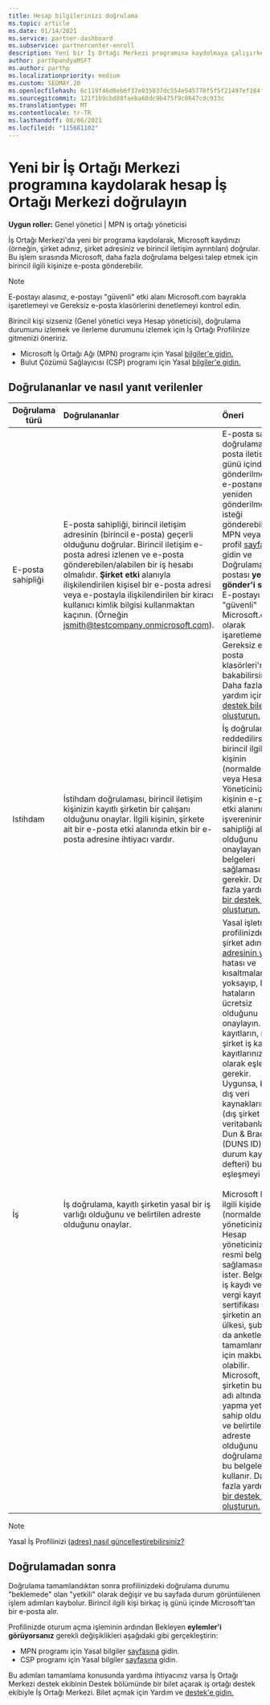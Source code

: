 ```yaml
---
title: Hesap bilgilerinizi doğrulama
ms.topic: article
ms.date: 01/14/2021
ms.service: partner-dashboard
ms.subservice: partnercenter-enroll
description: Yeni bir İş Ortağı Merkezi programına kaydolmaya çalışırken hesap doğrulama durumunu izleyin. Gerekirse ek bilgileri nasıl temin etmeyi öğrenin.
author: parthpandyaMSFT
ms.author: parthp
ms.localizationpriority: medium
ms.custom: SEOMAY.20
ms.openlocfilehash: 6c119f46d0eb6f37e035037dc554e545770f5f5f21497ef184f7bcc1629915a8
ms.sourcegitcommit: 121f1b9cbd88faeba60dc9b475f9c0647cdc933c
ms.translationtype: MT
ms.contentlocale: tr-TR
ms.lasthandoff: 08/06/2021
ms.locfileid: "115681102"
---
```

# <a name="verify-your-account-information-when-you-enroll-in-a-new-partner-center-program"></a>Yeni bir İş Ortağı Merkezi programına kaydolarak hesap İş Ortağı Merkezi doğrulayın

**Uygun roller:** Genel yönetici | MPN iş ortağı yöneticisi

İş Ortağı Merkezi'da yeni bir programa kaydolarak, Microsoft kaydınızı (örneğin, şirket adınız, şirket adresiniz ve birincil iletişim ayrıntıları) doğrular. Bu işlem sırasında Microsoft, daha fazla doğrulama belgesi talep etmek için birincil ilgili kişinize e-posta gönderebilir.

>[!NOTE]
>E-postayı alasınız, e-postayı "güvenli" etki alanı Microsoft.com bayrakla işaretlemeyi ve Gereksiz e-posta klasörlerini denetlemeyi kontrol edin.

Birincil kişi sizseniz (Genel yönetici veya Hesap yöneticisi), doğrulama durumunu izlemek ve ilerleme durumunu izlemek için İş Ortağı Profilinize gitmenizi öneririz.

- Microsoft İş Ortağı Ağı (MPN) programı için Yasal [bilgiler'e gidin.](https://partner.microsoft.com/pcv/accountsettings/connectedpartnerprofile)
- Bulut Çözümü Sağlayıcısı (CSP) programı için Yasal [bilgiler'e gidin.](https://partner.microsoft.com/pcv/accountsettings/partnerprofile)


## <a name="what-is-verified-and-how-to-respond"></a>Doğrulananlar ve nasıl yanıt verilenler

| **Doğrulama türü**   | **Doğrulananlar**   | **Öneri**                                                                                        |
|----------------------------|:-----------------------------------|:-----------------------------------------------------------------------------------------------------|
| E-posta sahipliği            | E-posta sahipliği, birincil iletişim adresinin (birincil e-posta) geçerli olduğunu doğrular. Birincil iletişim e-posta adresi izlenen ve e-posta gönderebilen/alabilen bir iş hesabı olmalıdır. **Şirket etki** alanıyla ilişkilendirilen kişisel bir e-posta adresi veya e-postayla ilişkilendirilen bir kiracı kullanıcı kimlik bilgisi kullanmaktan kaçının. (Örneğin jsmith@testcompany.onmicrosoft.com). | E-posta sahipliği doğrulama e-posta iletisi bir iş günü içinde gönderilmezse, e-postanın yeniden gönderilmelerini isteği gönderebilirsiniz. MPN veya [CSP](https://partner.microsoft.com/pcv/accountsettings/partnerprofile) profil [sayfanıza](https://partner.microsoft.com/pcv/accountsettings/connectedpartnerprofile) gidin ve Doğrulama e-postası **yeniden gönder'i seçin.** E-postayı "güvenli" Microsoft.com olarak işaretlemeyi ve Gereksiz e-posta klasörleri'ne bakabilirsiniz. Daha fazla yardım için [bir destek bileti oluşturun.](https://partner.microsoft.com/dashboard/support/csp/servicerequests/create?stage=2&topicid=b818ac05-8091-44a0-f9b4-6bb008a1ef54)|
|Istihdam |İstihdam doğrulaması, birincil iletişim kişinizin kayıtlı şirketin bir çalışanı olduğunu onaylar. İlgili kişinin, şirkete ait bir e-posta etki alanında etkin bir e-posta adresine ihtiyacı vardır.|İş doğrulama reddedilirse birincil ilgili kişinin (normalde Genel veya Hesap Yöneticiniz) ilgili kişinin e-posta etki alanının işvereninin sahipliği altında olduğunu onaylayan belgeleri sağlaması gerekir. Daha fazla yardım için [bir destek bileti oluşturun.](https://partner.microsoft.com/dashboard/support/csp/servicerequests/create?stage=2&topicid=c34a5c81-a111-476d-11a4-81c808c37a6b) |
| İş   | İş doğrulama, kayıtlı şirketin yasal bir iş varlığı olduğunu ve belirtilen adreste olduğunu onaylar. | Yasal işletme profilinizde şirket adının ve [adresinin yazım](https://partner.microsoft.com/pcv/accountsettings/connectedpartnerprofile) hatası ve kısaltmaları yoksayıp, bu hataların ücretsiz olduğunu onaylayın. Bu kayıtların, resmi şirket iş kaydı kayıtlarınıza tam olarak eşleşmesi gerekir. Uygunsa, bazı dış veri kaynaklarında (dış şirket veritabanları, ör. Dun & Bradstreet (DUNS ID) veya durum kayıt defteri) bulunan eşleşmeyi seçin.<br /><br />Microsoft birincil ilgili kişiden (normalde Genel yöneticiniz veya Hesap yöneticiniz) resmi belgeleri sağlamasını ister. Belgeler bir iş kaydı veya vergi kayıt sertifikası ya da şirketin ana ülkesi, şubat ya da anketlerin tamamlanması için makbuz olabilir. Microsoft, şirketin bu varlık adı altında iş yapma yetkisine sahip olduğunu ve belirtilen adreste olduğunu doğrulamak için bu belgeleri kullanır. Daha fazla yardım için [bir destek bileti oluşturun.](https://partner.microsoft.com/dashboard/support/csp/servicerequests/create?stage=2&topicid=52ac28f3-d58f-99d9-9846-3df5a6477c54)|

> [!NOTE]
> Yasal İş Profilinizi [(adres) nasıl güncelleştirebilirsiniz?](update-your-partner-profile.md)

## <a name="after-verification"></a>Doğrulamadan sonra

Doğrulama tamamlandıktan sonra profilinizdeki doğrulama durumu "beklemede" olan "yetkili" olarak değişir ve bu sayfada durum görüntülenen işlem adımları kaybolur. Birincil ilgili kişi birkaç iş günü içinde Microsoft'tan bir e-posta alır. 

Profilinizde oturum açma işleminin ardından Bekleyen **eylemler'i görüyorsanız** gerekli değişiklikleri aşağıdaki gibi gerçekleştirin:

- MPN programı için Yasal bilgiler [sayfasına](https://partner.microsoft.com/pcv/accountsettings/connectedpartnerprofile) gidin.  
- CSP programı için Yasal bilgiler [sayfasına](https://partner.microsoft.com/pcv/accountsettings/partnerprofile) gidin.

Bu adımları tamamlama konusunda yardıma ihtiyacınız varsa İş Ortağı Merkezi destek ekibinin Destek bölümünde bir bilet açarak iş ortağı destek ekibiyle İş Ortağı Merkezi. Bilet açmak için Yardım ve [destek'e gidin.](https://partner.microsoft.com/dashboard/support/servicerequests/create?stage=2&topicid=21655de7-7dbb-4927-33a2-f60f45feadf3)
